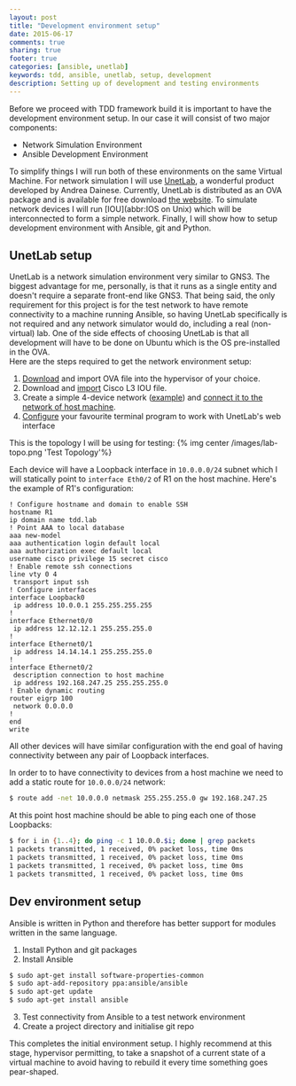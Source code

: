 ```yaml
---
layout: post
title: "Development environment setup"
date: 2015-06-17
comments: true
sharing: true
footer: true
categories: [ansible, unetlab]
keywords: tdd, ansible, unetlab, setup, development
description: Setting up of development and testing environments
---
```

Before we proceed with TDD framework build it is important to have the development environment setup. In our case it will consist of two major components:

* Network Simulation Environment
* Ansible Development Environment

To simplify things I will run both of these environments on the same Virtual Machine. For network simulation I will use [UnetLab][unetlab-link], a wonderful product developed by Andrea Dainese. Currently, UnetLab is distributed as an OVA package and is available for free download [the website](http://www.unetlab.com/download/). To simulate network devices I will run [IOU](abbr:IOS on Unix) which will be interconnected to form a simple network. Finally, I will show how to setup development environment with Ansible, git and Python.
<!--more-->

## UnetLab setup
UnetLab is a network simulation environment very similar to GNS3. The biggest advantage for me, personally, is that it runs as a single entity and doesn't require a separate front-end like GNS3. That being said, the only requirement for this project is for the test network to have remote connectivity to a machine running Ansible, so having UnetLab specifically is not required and any network simulator would do, including a real (non-virtual) lab. One of the side effects of choosing UnetLab is that all development will have to be done on Ubuntu which is the OS pre-installed in the OVA.  
Here are the steps required to get the network environment setup:

1. [Download](http://www.unetlab.com/download/) and import OVA file into the hypervisor of your choice.  
2. Download and [import](http://www.unetlab.com/2014/11/adding-cisco-iouiol-images/) Cisco L3 IOU file. 
3. Create a simple 4-device network ([example](http://www.unetlab.com/2014/11/create-the-first-lab/)) and [connect it to the network of host machine](http://www.unetlab.com/2014/11/using-cloud-devices/).
4. [Configure](http://www.unetlab.com/2015/03/url-telnet-ssh-vnc-integration-on-windows/) your favourite terminal program to work with UnetLab's web interface

This is the topology I will be using for testing:
{% img center /images/lab-topo.png 'Test Topology'%}

Each device will have a Loopback interface in `10.0.0.0/24` subnet which I will statically point to `interface Eth0/2` of R1 on the host machine. Here's the example of R1's configuration:

~~~
! Configure hostname and domain to enable SSH
hostname R1
ip domain name tdd.lab
! Point AAA to local database
aaa new-model
aaa authentication login default local
aaa authorization exec default local
username cisco privilege 15 secret cisco
! Enable remote ssh connections
line vty 0 4
 transport input ssh
! Configure interfaces
interface Loopback0
 ip address 10.0.0.1 255.255.255.255
!
interface Ethernet0/0
 ip address 12.12.12.1 255.255.255.0
!
interface Ethernet0/1
 ip address 14.14.14.1 255.255.255.0
!
interface Ethernet0/2
 description connection to host machine
 ip address 192.168.247.25 255.255.255.0
! Enable dynamic routing
router eigrp 100
 network 0.0.0.0
!
end
write 
~~~

All other devices will have similar configuration with the end goal of having connectivity between any pair of Loopback interfaces.

In order to to have connectivity to devices from a host machine we need to add a static route for `10.0.0.0/24` network:

``` bash
$ route add -net 10.0.0.0 netmask 255.255.255.0 gw 192.168.247.25
``` 

At this point host machine should be able to ping each one of those Loopbacks:

``` bash
$ for i in {1..4}; do ping -c 1 10.0.0.$i; done | grep packets
1 packets transmitted, 1 received, 0% packet loss, time 0ms
1 packets transmitted, 1 received, 0% packet loss, time 0ms
1 packets transmitted, 1 received, 0% packet loss, time 0ms
1 packets transmitted, 1 received, 0% packet loss, time 0ms
```

## Dev environment setup
Ansible is written in Python and therefore has better support for modules written in the same language. 

1. Install Python and git packages
2. Install Ansible

``` bash
$ sudo apt-get install software-properties-common
$ sudo apt-add-repository ppa:ansible/ansible
$ sudo apt-get update
$ sudo apt-get install ansible
``` 

3. Test connectivity from Ansible to a test network environment
4. Create a project directory and initialise git repo 

This completes the initial environment setup. I highly recommend at this stage, hypervisor permitting, to take a snapshot of a current state of a virtual machine to avoid having to rebuild it every time something goes pear-shaped.

[unetlab-link]: http://www.unetlab.com/